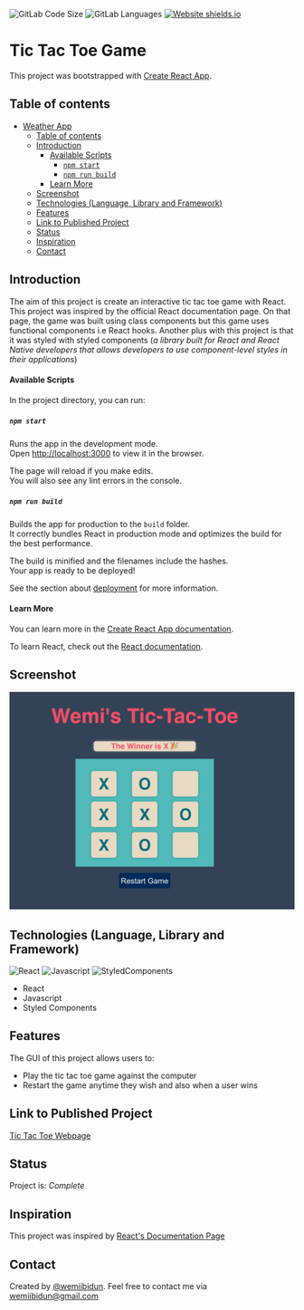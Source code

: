 ![GitLab Code Size](https://img.shields.io/github/languages/code-size/wemiibidun/weather_app2_react)
![GitLab Languages](https://img.shields.io/github/languages/count/wemiibidun/weather_app2_react)
[![Website shields.io](https://img.shields.io/website-up-down-green-red/http/shields.io.svg)](http://shields.io/)



# Tic Tac Toe Game
This project was bootstrapped with [Create React App](https://github.com/facebook/create-react-app). 

## Table of contents
- [Weather App](#weather-app)
  - [Table of contents](#table-of-contents)
  - [Introduction](#introduction)
      - [Available Scripts](#available-scripts)
        - [`npm start`](#npm-start)
        - [`npm run build`](#npm-run-build)
      - [Learn More](#learn-more)
  - [Screenshot](#screenshot)
  - [Technologies (Language, Library and Framework)](#technologies-language-library-and-framework)
  - [Features](#features)
  - [Link to Published Project](#link-to-published-project)
  - [Status](#status)
  - [Inspiration](#inspiration)
  - [Contact](#contact)


## Introduction

The aim of this project is create an interactive tic tac toe game with React. This project was inspired by the official React documentation page. On that page, the game was built using class components but this game uses functional components i.e React hooks. Another plus with this project is that it was styled with styled components (_a library built for React and React Native developers that allows developers to use component-level styles in their applications_)

#### Available Scripts

In the project directory, you can run:

##### `npm start`

Runs the app in the development mode.\
Open [http://localhost:3000](http://localhost:3000) to view it in the browser.

The page will reload if you make edits.\
You will also see any lint errors in the console.


##### `npm run build`

Builds the app for production to the `build` folder.\
It correctly bundles React in production mode and optimizes the build for the best performance.

The build is minified and the filenames include the hashes.\
Your app is ready to be deployed!

See the section about [deployment](https://facebook.github.io/create-react-app/docs/deployment) for more information.


#### Learn More

You can learn more in the [Create React App documentation](https://facebook.github.io/create-react-app/docs/getting-started).

To learn React, check out the [React documentation](https://reactjs.org/).


## Screenshot
![Sample image](https://github.com/wemiibidun/tic_tac_toe_game/blob/main/Screen%20Shot.png)

## Technologies (Language, Library and Framework)
![React](https://img.shields.io/badge/React-20232A?style=for-the-badge&logo=react&logoColor=61DAFB)
![Javascript](https://img.shields.io/badge/Javascript-20232A?style=for-the-badge&logo=javascript&logoColor=F7DF1E)
![StyledComponents](https://img.shields.io/badge/StyledComponents-239120?&style=for-the-badge&logo=styledcomponent&logoColor=white)

* React
* Javascript
* Styled Components

## Features
The GUI of this project allows users to:
* Play the tic tac toe game against the computer
* Restart the game anytime they wish and also when a user wins


## Link to Published Project
[Tic Tac Toe Webpage](https://wemiibidun.github.io/tic_tac_toe_game/)


## Status
Project is: _Complete_


## Inspiration
This project was inspired by [React's Documentation Page](https://reactjs.org/tutorial/tutorial.html)

## Contact
Created by [@wemiibidun](https://twitter.com/wemiibidun/). Feel free to contact me via wemiibidun@gmail.com

